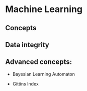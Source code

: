 # Machine Learning

## Concepts

## Data integrity

## Advanced concepts:

+ Bayesian Learning Automaton

+ Gittins Index


